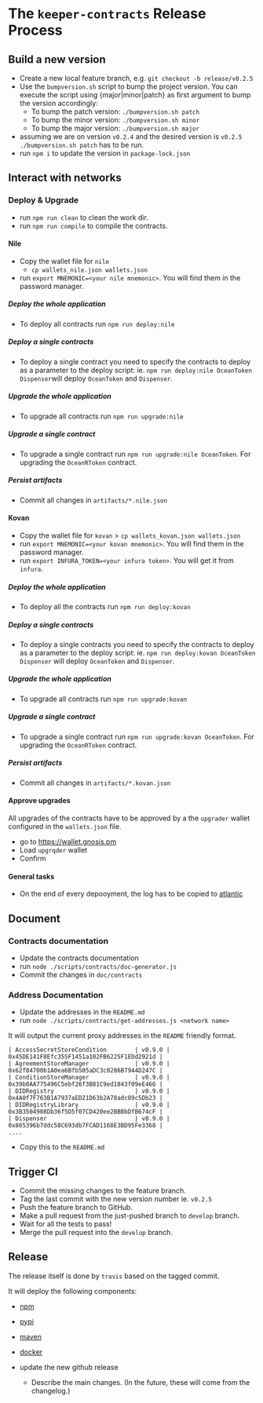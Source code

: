 # The `keeper-contracts` Release Process

## Build a new version
- Create a new local feature branch, e.g. `git checkout -b release/v0.2.5`
- Use the `bumpversion.sh` script to bump the project version. You can execute the script using {major|minor|patch} as first argument to bump the version accordingly:
  - To bump the patch version: `./bumpversion.sh patch`
  - To bump the minor version: `./bumpversion.sh minor`
  - To bump the major version: `./bumpversion.sh major`
- assuming we are on version `v0.2.4` and the desired version is `v0.2.5` `./bumpversion.sh patch` has to be run.
- run `npm i` to update the version in `package-lock.json`

## Interact with networks

### Deploy & Upgrade

- run `npm run clean` to clean the work dir.
- run `npm run compile` to compile the contracts.

#### Nile

- Copy the wallet file for `nile` 
  - `cp wallets_nile.json wallets.json`
- run `export MNEMONIC=<your nile mnemonic>`. You will find them in the password manager.

##### Deploy the whole application

- To deploy all contracts run `npm run deploy:nile`

##### Deploy a single contracts

- To deploy a single contract you need to specify the contracts to deploy as a parameter to the deploy script: ie. `npm run deploy:nile OceanToken Dispenser`will deploy `OceanToken` and `Dispenser`.

##### Upgrade the whole application

- To upgrade all contracts run `npm run upgrade:nile`

##### Upgrade a single contract

- To upgrade a single contract run `npm run upgrade:nile OceanToken`. For upgrading the `OceanRToken` contract.

##### Persist artifacts

- Commit all changes in `artifacts/*.nile.json`

#### Kovan

- Copy the wallet file for `kovan` > `cp wallets_kovan.json wallets.json`
- run `export MNEMONIC=<your kovan mnemonic>`. You will find them in the password manager.
- run `export INFURA_TOKEN=<your infura token>`. You will get it from `infura`.

##### Deploy the whole application

- To deploy all the contracts run `npm run deploy:kovan`

##### Deploy a single contracts

- To deploy a single contracts you need to specify the contracts to deploy as a parameter to the deploy script: ie. `npm run deploy:kovan OceanToken Dispenser` will deploy `OceanToken` and `Dispenser`.

##### Upgrade the whole application

- To upgrade all contracts run `npm run upgrade:kovan`

##### Upgrade a single contract

- To upgrade a single contract run `npm run upgrade:kovan OceanToken`. For upgrading the `OceanRToken` contract.

##### Persist artifacts

- Commit all changes in `artifacts/*.kovan.json`

#### Approve upgrades

All upgrades of the contracts have to be approved by a the `upgrader` wallet configured in the `wallets.json` file.

- go to https://wallet.gnosis.pm
- Load `upgrqder` wallet
- Confirm 

#### General tasks

- On the end of every depooyment, the log has to be copied to [atlantic](https://github.com/oceanprotocol/atlantic/tree/master/keeper/logs)

## Document

### Contracts documentation

- Update the contracts documentation
- run `node ./scripts/contracts/doc-generator.js`
- Commit the changes in `doc/contracts`

### Address Documentation

- Update the addresses in the `README.md`
- run `node ./scripts/contracts/get-addresses.js <network name>` 

It will output the current proxy addresses in the `README` friendly format.

```text
| AccessSecretStoreCondition        | v0.9.0 | 0x45DE141F8Efc355F1451a102FB6225F1EDd2921d |
| AgreementStoreManager             | v0.9.0 | 0x62f84700b1A0ea6Bfb505aDC3c0286B7944D247C |
| ConditionStoreManager             | v0.9.0 | 0x39b0AA775496C5ebf26f3B81C9ed1843f09eE466 |
| DIDRegistry                       | v0.9.0 | 0x4A0f7F763B1A7937aED21D63b2A78adc89c5Db23 |
| DIDRegistryLibrary                | v0.9.0 | 0x3B3504908Db36f5D5f07CD420ee2BBBbDfB674cF |
| Dispenser                         | v0.9.0 | 0x865396b7ddc58C693db7FCAD1168E3BD95Fe3368 |
....

```

- Copy this to the `README.md`

## Trigger CI 

- Commit the missing changes to the feature branch.
- Tag the last commit with the new version number ie. `v0.2.5`
- Push the feature branch to GitHub.
- Make a pull request from the just-pushed branch to `develop` branch.
- Wait for all the tests to pass!
- Merge the pull request into the `develop` branch.

## Release

The release itself is done by `travis` based on the tagged commit.

It will deploy the following components:

- [npm](https://www.npmjs.com/package/@oceanprotocol/keeper-contracts)
- [pypi](https://pypi.org/project/keeper-contracts/)
- [maven](https://search.maven.org/artifact/com.oceanprotocol/keeper-contracts/)
- [docker](https://cloud.docker.com/u/oceanprotocol/repository/docker/oceanprotocol/keeper-contracts)


- update the new github release
  - Describe the main changes. (In the future, these will come from the changelog.)

